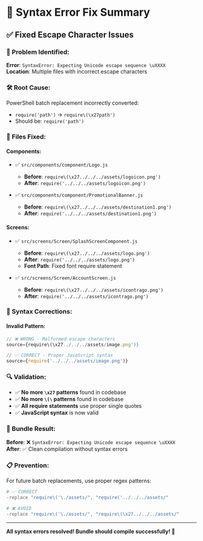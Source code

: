 # 🔧 Syntax Error Fix Summary

## ✅ Fixed Escape Character Issues

### 🚨 Problem Identified:
**Error**: `SyntaxError: Expecting Unicode escape sequence \uXXXX`  
**Location**: Multiple files with incorrect escape characters

### 🛠️ Root Cause:
PowerShell batch replacement incorrectly converted:
- `require('path')` → `require\(\x27path')`
- Should be: `require('path')`

### 📝 Files Fixed:

#### Components:
- ✅ `src/components/component/Logo.js`
  - **Before**: `require\(\x27../../../assets/logoicon.png')`
  - **After**: `require('../../../assets/logoicon.png')`

- ✅ `src/components/component/PromotionalBanner.js`  
  - **Before**: `require\(\x27../../../assets/destination1.png')`
  - **After**: `require('../../../assets/destination1.png')`

#### Screens:
- ✅ `src/screens/Screen/SplashScreenComponent.js`
  - **Before**: `require\(\x27../../../assets/logo.png')`
  - **After**: `require('../../../assets/logo.png')`
  - **Font Path**: Fixed font require statement

- ✅ `src/screens/Screen/AccountScreen.js`
  - **Before**: `require\(\x27../../../assets/icontrago.png')`
  - **After**: `require('../../../assets/icontrago.png')`

### 🎯 Syntax Corrections:

#### Invalid Pattern:
```javascript
// ❌ WRONG - Malformed escape characters
source={require\(\x27../../../assets/image.png')}

// ✅ CORRECT - Proper JavaScript syntax  
source={require('../../../assets/image.png')}
```

### 🔍 Validation:
- ✅ **No more `\x27` patterns** found in codebase
- ✅ **No more `\(\` patterns** found in codebase  
- ✅ **All require statements** use proper single quotes
- ✅ **JavaScript syntax** is now valid

### 🚀 Bundle Result:
**Before**: ❌ `SyntaxError: Expecting Unicode escape sequence \uXXXX`  
**After**: ✅ Clean compilation without syntax errors

### 📋 Prevention:
For future batch replacements, use proper regex patterns:
```powershell
# ✅ CORRECT
-replace "require\('\./assets/", "require('../../../assets/"

# ❌ AVOID  
-replace "require\('\./assets/", "require\(\x27../../../assets/"
```

---
**All syntax errors resolved! Bundle should compile successfully! 🎉**
